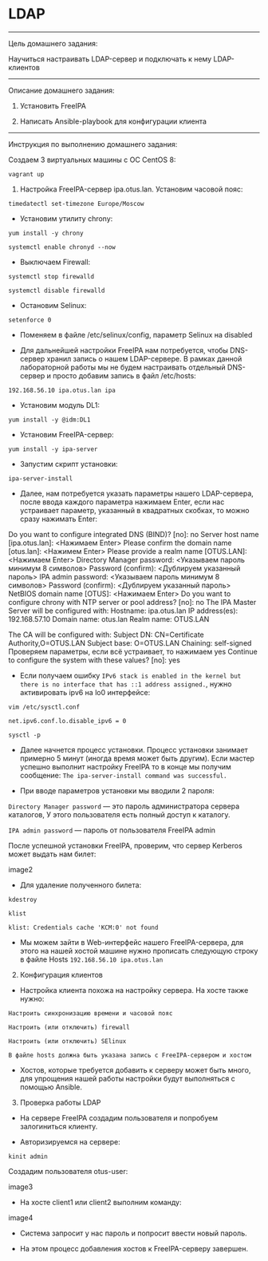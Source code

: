 # LDAP

-------------------------------------------------------------------

Цель домашнего задания:

Научиться настраивать LDAP-сервер и подключать к нему LDAP-клиентов

-------------------------------------------------------------------

Описание домашнего задания:

1) Установить FreeIPA

2) Написать Ansible-playbook для конфигурации клиента

-------------------------------------------------------------------

Инструкция по выполнению домашнего задания:

Создаем 3 виртуальных машины с ОС CentOS 8:

`vagrant up`

1) Настройка FreeIPA-сервер ipa.otus.lan. Установим часовой пояс:

`timedatectl set-timezone Europe/Moscow`

- Установим утилиту chrony:

`yum install -y chrony`

`systemctl enable chronyd --now`

- Выключаем Firewall:

`systemctl stop firewalld`

`systemctl disable firewalld`

- Остановим Selinux:

`setenforce 0`

- Поменяем в файле /etc/selinux/config, параметр Selinux на disabled

- Для дальнейшей настройки FreeIPA нам потребуется, чтобы DNS-сервер хранил запись о нашем LDAP-сервере. В рамках данной лабораторной работы мы не будем настраивать отдельный DNS-сервер и просто добавим запись в файл /etc/hosts:

`192.168.56.10 ipa.otus.lan ipa`

- Установим модуль DL1:

`yum install -y @idm:DL1`

- Установим FreeIPA-сервер:

`yum install -y ipa-server`

- Запустим скрипт установки:

`ipa-server-install`

- Далее, нам потребуется указать параметры нашего LDAP-сервера, после ввода каждого параметра нажимаем Enter, если нас устраивает параметр, указанный в квадратных скобках, то можно сразу нажимать Enter:

Do you want to configure integrated DNS (BIND)? [no]: no
Server host name [ipa.otus.lan]: <Нажимаем Enter>
Please confirm the domain name [otus.lan]: <Нажимем Enter>
Please provide a realm name [OTUS.LAN]: <Нажимаем Enter>
Directory Manager password: <Указываем пароль минимум 8 символов>
Password (confirm): <Дублируем указанный пароль>
IPA admin password: <Указываем пароль минимум 8 символов>
Password (confirm): <Дублируем указанный пароль>
NetBIOS domain name [OTUS]: <Нажимаем Enter>
Do you want to configure chrony with NTP server or pool address? [no]: no
The IPA Master Server will be configured with:
Hostname:       ipa.otus.lan
IP address(es): 192.168.57.10
Domain name:    otus.lan
Realm name:     OTUS.LAN

The CA will be configured with:
Subject DN:   CN=Certificate Authority,O=OTUS.LAN
Subject base: O=OTUS.LAN
Chaining:     self-signed
Проверяем параметры, если всё устраивает, то нажимаем yes
Continue to configure the system with these values? [no]: yes

- Если получаем ошибку `IPv6 stack is enabled in the kernel but there is no interface that has ::1 address assigned.`, нужно активировать ipv6 на lo0 интерфейсе:

`vim /etc/sysctl.conf`

`net.ipv6.conf.lo.disable_ipv6 = 0`

`sysctl -p`

- Далее начнется процесс установки. Процесс установки занимает примерно 5 минут (иногда время может быть другим). Если мастер успешно выполнит настройку FreeIPA то в конце мы получим сообщение: `The ipa-server-install command was successful.`

- При вводе параметров установки мы вводили 2 пароля:

`Directory Manager password` — это пароль администратора сервера каталогов, У этого пользователя есть полный доступ к каталогу.

`IPA admin password` — пароль от пользователя FreeIPA admin

После успешной установки FreeIPA, проверим, что сервер Kerberos может выдать нам билет:

image2

- Для удаление полученного билета:

`kdestroy`

`klist`

`klist: Credentials cache 'KCM:0' not found`

- Мы можем зайти в Web-интерфейс нашего FreeIPA-сервера, для этого на нашей хостой машине нужно прописать следующую строку в файле Hosts `192.168.56.10 ipa.otus.lan`

2) Конфигурация клиентов

- Настройка клиента похожа на настройку сервера. На хосте также нужно:

`Настроить синхронизацию времени и часовой пояс`

`Настроить (или отключить) firewall`

`Настроить (или отключить) SElinux`

`В файле hosts должна быть указана запись с FreeIPA-сервером и хостом`

- Хостов, которые требуется добавить к серверу может быть много, для упрощения нашей работы настройки будут выполняться с помощью Ansible.

3) Проверка работы LDAP

- На сервере FreeIPA создадим пользователя и попробуем залогиниться клиенту.

- Авторизируемся на сервере:

`kinit admin`

Создадим пользователя otus-user:

image3

- На хосте client1 или client2 выполним команду:

image4

- Система запросит у нас пароль и попросит ввести новый пароль.

- На этом процесс добавления хостов к FreeIPA-серверу завершен.
